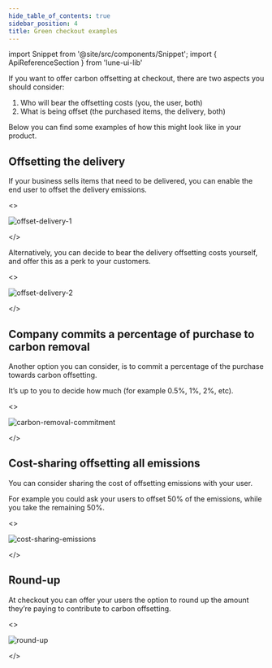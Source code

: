 ```yaml
---
hide_table_of_contents: true
sidebar_position: 4
title: Green checkout examples
---
```


<head>
<meta property="og:image" content="https://docs.lune.co/img/green-checkout-preview.png" />
<meta property="twitter:image" content="https://docs.lune.co/img/green-checkout-preview.png" />
</head>

import Snippet  from '@site/src/components/Snippet';
import { ApiReferenceSection } from 'lune-ui-lib'

<div className="sections">

<ApiReferenceSection>

<div className="paragraphSections">

<div>

If you want to offer carbon offsetting at checkout, there are two aspects you should consider:
1. Who will bear the offsetting costs (you, the user, both)
2. What is being offset (the purchased items, the delivery, both)

Below you can find some examples of how this might look like in your product.

</div>
<div>

## Offsetting the delivery

If your business sells items that need to be delivered, you can enable the end user to offset the delivery emissions.

</div>
</div>

<>

![offset-delivery-1](/img/offset-delivery-1.png)

</>

</ApiReferenceSection>

<ApiReferenceSection>

<div className="paragraphSections">

<div>

Alternatively, you can decide to bear the delivery offsetting costs yourself, and offer this as a perk to your customers.

</div>
</div>

<>

![offset-delivery-2](/img/offset-delivery-2.png)

</>

</ApiReferenceSection>

<ApiReferenceSection>

<div className="paragraphSections">

<div>

## Company commits a percentage of purchase to carbon removal

Another option you can consider, is to commit a percentage of the purchase towards carbon offsetting.

It’s up to you to decide how much (for example 0.5%, 1%, 2%, etc).

</div>
</div>

<>

![carbon-removal-commitment](/img/carbon-removal-commitment.png)

</>

</ApiReferenceSection>

<ApiReferenceSection>

<div className="paragraphSections">

<div>

## Cost-sharing offsetting all emissions

You can consider sharing the cost of offsetting emissions with your user.

For example you could ask your users to offset 50% of the emissions, while you take the remaining 50%.

</div>
</div>

<>

![cost-sharing-emissions](/img/cost-sharing-emissions.png)

</>

</ApiReferenceSection>

<ApiReferenceSection>

<div className="paragraphSections">

<div>

## Round-up

At checkout you can offer your users the option to round up the amount they’re paying to contribute to carbon offsetting.

</div>
</div>

<>

![round-up](/img/round-up.png)

</>

</ApiReferenceSection>

</div>
